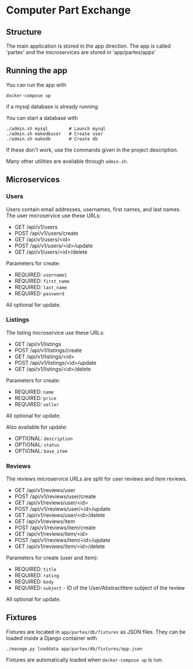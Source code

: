 # Computer Part Exchange

## Structure
The main application is stored in the app direction.
The app is called 'partex' and the microservices are stored in 'app/partex/apps'

## Running the app
You can run the app with
```
docker-compose up
```
if a mysql database is already running.

You can start a database with
```
./admin.sh mysql        # Launch mysql
./admin.sh makedbuser   # Create user
./admin.sh makedb       # Create db
```

If these don't work, use the commands given in the project description.

Many other utilities are available through `admin.sh`.

## Microservices
### Users
Users contain email addresses, usernames, first names, and last names.
The user microservice use these URLs:
* GET  /api/v1/users
* POST /api/v1/users/create
* GET  /api/v1/users/\<id\>
* POST /api/v1/users/\<id\>/update
* GET  /api/v1/users/\<id\>/delete

Parameters for create: 
* REQUIRED: `username1`
* REQUIRED: `first_name`
* REQUIRED: `last_name`
* REQUIRED: `password`

All optional for update.

### Listings
The listing microservice use these URLs:
* GET  /api/v1/listings
* POST /api/v1/listings/create
* GET  /api/v1/listings/\<id\>
* POST /api/v1/listings/\<id\>/update
* GET  /api/v1/listings/\<id\>/delete

Parameters for create: 
* REQUIRED: `name`
* REQUIRED: `price`
* REQUIRED: `seller`

All optional for update.

Also available for update:
* OPTIONAL: `description`
* OPTIONAL: `status`
* OPTIONAL: `base_item`

### Reviews
The reviews microservice URLs are split for user reviews and item reviews.
* GET  /api/v1/reviews/user
* POST /api/v1/reviews/user/create
* GET  /api/v1/reviews/user/\<id\>
* POST /api/v1/reviews/user/\<id\>/update
* GET  /api/v1/reviews/user/\<id\>/delete
* GET  /api/v1/reviews/item
* POST /api/v1/reviews/item/create
* GET  /api/v1/reviews/item/\<id\>
* POST /api/v1/reviews/item/\<id\>/update
* GET  /api/v1/reviews/item/\<id\>/delete

Parameters for create (user and item): 
* REQUIRED: `title`
* REQUIRED: `rating`
* REQUIRED: `body`
* REQUIRED: `subject` - ID of the User/AbstractItem subject of the review

All optional for update.

## Fixtures
Fixtures are located in `app/partex/db/fixtures` as JSON files. They can be loaded inside a Django container with
```
./manage.py loaddata app/partex/db/fixtures/app.json
```

Fixtures are automatically loaded when `docker-compose up` is run.
